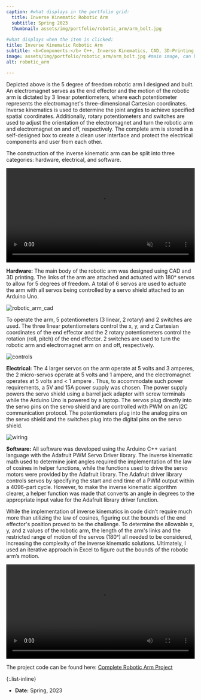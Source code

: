 ```yaml
---
caption: #what displays in the portfolio grid:
  title: Inverse Kinematic Robotic Arm
  subtitle: Spring 2023
  thumbnail: assets/img/portfolio/robotic_arm/arm_bolt.jpg
  
#what displays when the item is clicked:
title: Inverse Kinematic Robotic Arm
subtitle: <b>Components:</b> C++, Inverse Kinematics, CAD, 3D-Printing, Laser Cutting, Soldering 
image: assets/img/portfolio/robotic_arm/arm_bolt.jpg #main image, can be a link or a file in assets/img/portfolio
alt: robotic_arm

---
```

Depicted above is the 5 degree of freedom robotic arm I designed and built. An electromagnet serves as the end effector and the motion of the robotic arm is dictated by 3 linear potentiometers, where each potentiometer represents the electromagnet's three-dimensional Cartesian coordinates. Inverse kinematics is used to determine the joint angles to achieve specified spatial coordinates. Additionally, rotary potentiometers and switches are used to adjust the orientation of the electromagnet and turn the robotic arm and electromagnet on and off, respectively. The complete arm is stored in a self-designed box to create a clean user interface and protect the electrical components and user from each other.

The construction of the inverse kinematic arm can be split into three categories: hardware, electrical, and software.

<video width="100%" autoplay loop controls muted> <source src="assets/img/portfolio/robotic_arm/arm_explode_collapse.mp4" type="video/mp4"> </video>  

**Hardware:** The main body of the robotic arm was designed using CAD and 3D printing. The links of the arm are attached and actuated with 180ᵒ servos to allow for 5 degrees of freedom. A total of 6 servos are used to actuate the arm with all servos being controlled by a servo shield attached to an Arduino Uno.

<img src="assets/img/portfolio/robotic_arm/robotic_arm_cad.png" alt="robotic_arm_cad"/>

To operate the arm, 5 potentiometers (3 linear, 2 rotary) and 2 switches are used. The three linear potentiometers control the x, y, and z Cartesian coordinates of the end effector and the 2 rotary potentiometers control the rotation (roll, pitch) of the end effector. 2 switches are used to turn the robotic arm and electromagnet arm on and off, respectively.

<img src="assets/img/portfolio/robotic_arm/controls.jpg" alt="controls"/>

**Electrical:** The 4 larger servos on the arm operate at 5 volts and 3 amperes, the 2 micro-servos operate at 5 volts and 1 ampere, and the electromagnet operates at 5 volts and < 1 ampere . Thus, to accommodate such power requirements, a 5V and 15A power supply was chosen. The power supply powers the servo shield using a barrel jack adaptor with screw terminals while the Arduino Uno is powered by a laptop. The servos plug directly into the servo pins on the servo shield and are controlled with PWM on an I2C communication protocol. The potentiometers plug into the analog pins on the servo shield and the switches plug into the digital pins on the servo shield.

<img src="assets/img/portfolio/robotic_arm/complete_wiring.jpg" alt="wiring"/>

**Software:** All software was developed using the Arduino C++ variant language with the Adafruit PWM Servo Driver library. The inverse kinematic math used to determine joint angles required the implementation of the law of cosines in helper functions, while the functions used to drive the servo motors were provided by the Adafruit library. The Adafruit driver library controls servos by specifying the start and end time of a PWM output within a 4096-part cycle. However, to make the inverse kinematic algorithm clearer, a helper function was made that converts an angle in degrees to the appropriate input value for the Adafruit library driver function.

While the implementation of inverse kinematics in code didn’t require much more than utilizing the law of cosines, figuring out the bounds of the end effector's position proved to be the challenge. To determine the allowable x, y, and z values of the robotic arm, the length of the arm's links and the restricted range of motion of the servos (180ᵒ) all needed to be considered, increasing the complexity of the inverse kinematic solutions. Ultimately, I used an iterative approach in Excel to figure out the bounds of the robotic arm’s motion.

<video width="100%" controls> <source src="assets/img/portfolio/robotic_arm/robotic_arm_video.mp4" type="video/mp4" alt="robot_arm_video"> </video>

The project code can be found here: [Complete Robotic Arm Project](https://github.com/evanchow02/inverse_kinematic_robotic_arm)  

{:.list-inline} 
- **Date:** Spring, 2023